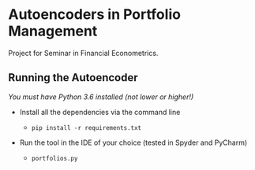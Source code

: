 # Autoencoders in Portfolio Management

Project for Seminar in Financial Econometrics.

## Running the Autoencoder

_You must have Python 3.6 installed (not lower or higher!)_

- Install all the dependencies via the command line
    - `pip install -r requirements.txt`

- Run the tool in the IDE of your choice (tested in Spyder and PyCharm)
    - `portfolios.py`
    
